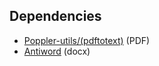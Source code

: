 ## Dependencies
 - [Poppler-utils/(pdftotext)](http://poppler.freedesktop.org/) (PDF)
 - [Antiword](http://www.winfield.demon.nl/) (docx)
